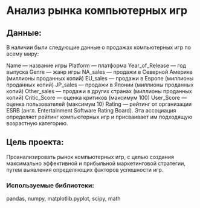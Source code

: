 Анализ рынка компьютерных игр
=============================

Данные:
-------

В наличии были следующие данные о продажах компьютерных игр по всему
миру:

Name — название игры Platform — платформа Year\_of\_Release — год
выпуска Genre — жанр игры NA\_sales — продажи в Северной Америке
(миллионы проданных копий) EU\_sales — продажи в Европе (миллионы
проданных копий) JP\_sales — продажи в Японии (миллионы проданных копий)
Other\_sales — продажи в других странах (миллионы проданных копий)
Critic\_Score — оценка критиков (максимум 100) User\_Score — оценка
пользователей (максимум 10) Rating — рейтинг от организации ESRB (англ.
Entertainment Software Rating Board). Эта ассоциация определяет рейтинг
компьютерных игр и присваивает им подходящую возрастную категорию.

Цель проекта:
-------------

Проанализировать рынок компьютерных игр, с целью создания максимально
эффективной и прибыльной маркетинговой стратегии, путем выявления
определяющих факторов успешности игр.

### Используемые библиотеки:

pandas, numpy, matplotlib.pyplot, scipy, math
